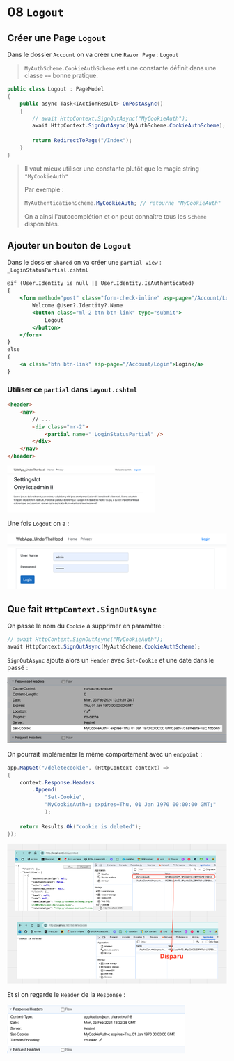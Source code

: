 # 08 `Logout`



## Créer une Page `Logout`

Dans le dossier `Account` on va créer une `Razor Page` : `Logout`

> `MyAuthScheme.CookieAuthScheme` est une constante définit dans une classe `==` bonne pratique.

```cs
public class Logout : PageModel
{
    public async Task<IActionResult> OnPostAsync()
    {
        // await HttpContext.SignOutAsync("MyCookieAuth");
        await HttpContext.SignOutAsync(MyAuthScheme.CookieAuthScheme);
        
        return RedirectToPage("/Index");
    }
}
```

> Il vaut mieux utiliser une constante plutôt que le magic string  `"MyCookieAuth"`
>
> Par exemple :
>
> ```cs
> MyAuthenticationScheme.MyCookieAuth; // retourne "MyCookieAuth"
> ```
>
> On a ainsi l'autocomplétion et on peut connaître tous les `Scheme` disponibles.



## Ajouter un bouton de `Logout`

Dans le dossier `Shared` on va créer une `partial view` : `_LoginStatusPartial.cshtml`

```asp
@if (User.Identity is null || User.Identity.IsAuthenticated)
{
    <form method="post" class="form-check-inline" asp-page="/Account/Logout">
        Welcome @User?.Identity?.Name 
        <button class="ml-2 btn btn-link" type="submit">
            Logout
        </button>
    </form>
}
else
{
    <a class="btn btn-link" asp-page="/Account/Login">Login</a>
}
```



### Utiliser ce `partial` dans `Layout.cshtml`

```html
<header>
	<nav>
    	// ...
        <div class="mr-2">
            <partial name="_LoginStatusPartial" />
        </div>
    </nav>
</header>
```

<img src="assets/login-logout-partial-creation-qoz.png" alt="login-logout-partial-creation-qoz" style="zoom:33%;" />

Une fois `Logout` on a :

<img src="assets/just-login-after-logout-hhs.png" alt="just-login-after-logout-hhs" style="zoom:50%;" />



## Que fait `HttpContext.SignOutAsync`

On passe le nom du `Cookie` a supprimer en paramètre :

```cs 
// await HttpContext.SignOutAsync("MyCookieAuth");
await HttpContext.SignOutAsync(MyAuthScheme.CookieAuthScheme);
```

`SignOutAsync` ajoute alors un `Header` avec `Set-Cookie` et une date dans le passé :

<img src="assets/what-happened-over-hood-cookie-delete.png" alt="what-happened-over-hood-cookie-delete" />

On pourrait implémenter le même comportement avec un `endpoint` :

```cs
app.MapGet("/deletecookie", (HttpContext context) =>
{
    context.Response.Headers
        .Append(
            "Set-Cookie", 
            "MyCookieAuth=; expires=Thu, 01 Jan 1970 00:00:00 GMT;"
            );

    return Results.Ok("cookie is deleted");
});
```

<img src="assets/cookie-disappear-api-order.png" alt="cookie-disappear-api-order" style="zoom: 67%;" />

Et si on regarde le `Header` de la `Response` :

<img src="assets/homemade-delete-cookie.png" alt="homemade-delete-cookie" style="zoom: 67%;" />





